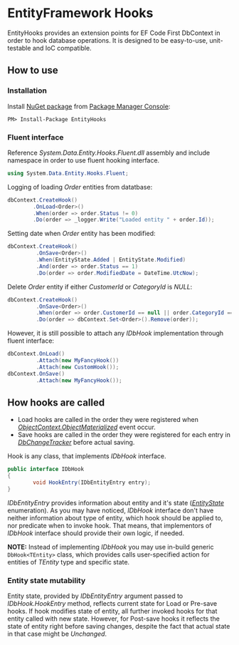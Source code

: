 EntityFramework Hooks
==============

EntityHooks provides an extension points for EF Code First DbContext in order to hook database operations.
It is designed to be easy-to-use, unit-testable and IoC compatible.

## How to use

### Installation
Install [NuGet package](https://www.nuget.org/packages/EntityHooks/) from [Package Manager Console](http://docs.nuget.org/docs/start-here/using-the-package-manager-console):
```
PM> Install-Package EntityHooks
```

### Fluent interface
Reference *System.Data.Entity.Hooks.Fluent.dll* assembly and include namespace in order to use fluent hooking interface.
```csharp
using System.Data.Entity.Hooks.Fluent;
```
Logging of loading *Order* entities from datatbase:
```csharp
dbContext.CreateHook()
        .OnLoad<Order>()
        .When(order => order.Status != 0)
        .Do(order => _logger.Write("Loaded entity " + order.Id));
```
Setting date when *Order* entity has been modified:
```csharp
dbContext.CreateHook()
         .OnSave<Order>()
         .When(EntityState.Added | EntityState.Modified)
         .And(order => order.Status == 1)
         .Do(order => order.ModifiedDate = DateTime.UtcNow);
```
Delete *Order* entity if either *CustomerId* or *CategoryId* is *NULL*:
```csharp
dbContext.CreateHook()
         .OnSave<Order>()
         .When(order => order.CustomerId == null || order.CategoryId == null)
         .Do(order => dbContext.Set<Order>().Remove(order));
```
However, it is still possible to attach any *IDbHook* implementation through fluent interface:
```csharp
dbContext.OnLoad()
         .Attach(new MyFancyHook())
         .Attach(new CustomHook());
dbContext.OnSave()
         .Attach(new MyFancyHook());
```

## How hooks are called

- Load hooks are called in the order they were registered when [*ObjectContext.ObjectMaterialized*](http://msdn.microsoft.com/en-us/library/system.data.objects.objectcontext.objectmaterialized(v=vs.110).aspx) event occur.
- Save hooks are called in the order they were registered for each entry in [*DbChangeTracker*](http://msdn.microsoft.com/en-us/library/system.data.entity.infrastructure.dbchangetracker(v=vs.113).aspx) before actual saving.

Hook is any class, that implements *IDbHook* interface. 
```csharp
public interface IDbHook
{
        void HookEntry(IDbEntityEntry entry);
}
```
*IDbEntityEntry* provides information about entity and it's state ([*EntityState*](http://msdn.microsoft.com/en-us/library/system.data.entitystate(v=vs.110).aspx) enumeration).
As you may have noticed, *IDbHook* interface don't have neither information about type of entity, which hook should be applied to, nor predicate when to invoke hook. That means, that implementors of *IDbHook* interface should provide their own logic, if needed.

**NOTE:** Instead of implementing *IDbHook* you may use in-build generic ```DbHook<TEntity>``` class, which provides calls user-specified action for entities of *TEntity* type and specific state.

### Entity state mutability
Entity state, provided by *IDbEntityEntry* argument passed to *IDbHook.HookEntry* method, reflects current state for Load or Pre-save hooks. If hook modifies state of entity, all further invoked hooks for that entity called with new state. However, for Post-save hooks it reflects the state of entity right before saving changes, despite the fact that actual state in that case might be *Unchanged*.
